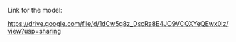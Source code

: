 Link for the model: 

https://drive.google.com/file/d/1dCw5g8z_DscRa8E4JO9VCQXYeQEwx0lz/view?usp=sharing
